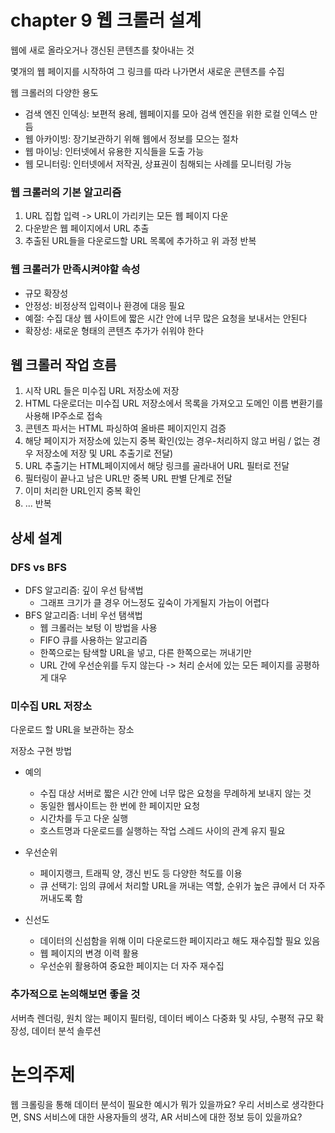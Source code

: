 # chapter 9 웹 크롤러 설계

웹에 새로 올라오거나 갱신된 콘텐츠를 찾아내는 것

몇개의 웹 페이지를 시작하여 그 링크를 따라 나가면서 새로운 콘텐츠를 수집

웹 크롤러의 다양한 용도
- 검색 엔진 인덱싱: 보편적 용례, 웹페이지를 모아 검색 엔진을 위한 로컬 인덱스 만듬
- 웹 아카이빙: 장기보관하기 위해 웹에서 정보를 모으는 절차
- 웹 마이닝: 인터넷에서 유용한 지식들을 도출 가능
- 웹 모니터링: 인터넷에서 저작권, 상표권이 침해되는 사례를 모니터링 가능

### 웹 크롤러의 기본 알고리즘
1. URL 집합 입력 -> URL이 가리키는 모든 웹 페이지 다운
2. 다운받은 웹 페이지에서 URL 추출
3. 추출된 URL들을 다운로드할 URL 목록에 추가하고 위 과정 반복

### 웹 크롤러가 만족시켜야할 속성
- 규모 확장성
- 안정성: 비정상적 입력이나 환경에 대응 필요
- 예절: 수집 대상 웹 사이트에 짧은 시간 안에 너무 많은 요청을 보내서는 안된다
- 확장성: 새로운 형태의 콘텐츠 추가가 쉬워야 한다

## 웹 크롤러 작업 흐름
1. 시작 URL 들은 미수집 URL 저장소에 저장
2. HTML 다운로더는 미수집 URL 저장소에서 목록을 가져오고 도메인 이름 변환기를 사용해 IP주소로 접속
3. 콘텐츠 파서는 HTML 파싱하여 올바른 페이지인지 검증
4. 해당 페이지가 저장소에 있는지 중복 확인(있는 경우-처리하지 않고 버림 / 없는 경우 저장소에 저장 및 URL 추출기로 전달)
5. URL 추출기는 HTML페이지에서 해당 링크를 골라내어 URL 필터로 전달
6. 필터링이 끝나고 남은 URL만 중복 URL 판별 단계로 전달
7. 이미 처리한 URL인지 중복 확인
8. ... 반복

## 상세 설계

### DFS vs BFS
- DFS 알고리즘: 깊이 우선 탐색법
  - 그래프 크기가 클 경우 어느정도 깊숙이 가게될지 가늠이 어렵다
- BFS 알고리즘: 너비 우선 탬색법
  - 웹 크롤러는 보텅 이 방법을 사용
  - FIFO 큐를 사용하는 알고리즘
  - 한쪽으로는 탐색할 URL을 넣고, 다른 한쪽으로는 꺼내기만
  - URL 간에 우선순위를 두지 않는다 -> 처리 순서에 있는 모든 페이지를 공평하게 대우

### 미수집 URL 저장소

다운로드 할 URL을 보관하는 장소

저장소 구현 방법
- 예의
  - 수집 대상 서버로 짧은 시간 안에 너무 많은 요청을 무례하게 보내지 않는 것
  - 동일한 웹사이트는 한 번에 한 페이지만 요청
  - 시간차를 두고 다운 실행
  - 호스트명과 다운로드를 실행하는 작업 스레드 사이의 관계 유지 필요
  
- 우선순위
  - 페이지랭크, 트래픽 양, 갱신 빈도 등 다양한 척도를 이용
  - 큐 선택기: 임의 큐에서 처리할 URL을 꺼내는 역할, 순위가 높은 큐에서 더 자주 꺼내도록 함

- 신선도
  - 데이터의 신섬함을 위해 이미 다운로드한 페이지라고 해도 재수집할 필요 있음
  - 웹 페이지의 변경 이력 활용
  - 우선순위 활용하여 중요한 페이지는 더 자주 재수집


### 추가적으로 논의해보면 좋을 것
서버측 렌더링, 원치 않는 페이지 필터링, 데이터 베이스 다중화 및 샤딩, 수평적 규모 확장성, 데이터 분석 솔루션

# 논의주제
웹 크롤링을 통해 데이터 분석이 필요한 예시가 뭐가 있을까요? 우리 서비스로 생각한다면, SNS 서비스에 대한 사용자들의 생각, AR 서비스에 대한 정보 등이 있을까요? 